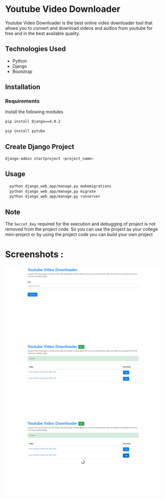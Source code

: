 # Youtube Video Downloader
Youtube Video Downloader is the best online video downloader tool that allows you to convert and download videos and audios from youtube for free and in the best available quality.

## Technologies Used
- Python
- Django
- Bootstrap


## Installation
### Requirements
Install the following modules
```bash
pip install Django==4.0.2
```
```bash
pip install pytube
```

## Create Django Project
```bash
django-admin startproject <project_name>
```

## Usage
```bash
  python django_web_app/manage.py makemigrations
  python django_web_app/manage.py migrate
  python django_web_app/manage.py runserver
```


## Note
The `Secret_Key` required for the execution and debugging of project is not removed from the project code. So you can use the project as your college mini-project or by using the project code you can build your own project

# Screenshots : 
![Screenshot 1](static/1.png)<br/>
![Screenshot 1](static/2.png)<br/>
![Screenshot 1](static/3.png)
